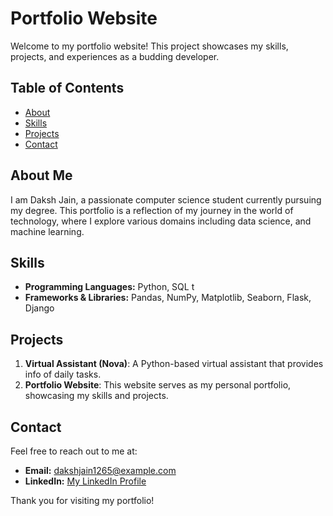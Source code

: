 # Portfolio Website

Welcome to my portfolio website! This project showcases my skills, projects, and experiences as a budding developer. 

## Table of Contents

- [About ](#about)
- [Skills](#skills)
- [Projects](#projects)
- [Contact](#contact)

## About Me

I am Daksh Jain, a passionate computer science student currently pursuing my degree. This portfolio is a reflection of my journey in the world of technology, where I explore various domains including data science, and machine learning.

## Skills

- **Programming Languages:** Python, SQL t
- **Frameworks & Libraries:** Pandas, NumPy, Matplotlib, Seaborn, Flask, Django 

## Projects

1. **Virtual Assistant (Nova)**: A Python-based virtual assistant that provides info of daily tasks.
2. **Portfolio Website**: This website serves as my personal portfolio, showcasing my skills and projects.

## Contact

Feel free to reach out to me at:
- **Email:** [dakshjain1265@example.com](mailto:dakshjain1265@example.com)
- **LinkedIn:** [My LinkedIn Profile](https://www.linkedin.com/in/daksh-jain-6b31772b9/)


Thank you for visiting my portfolio!
